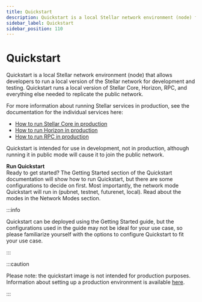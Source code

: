 ```yaml
---
title: Quickstart
description: Quickstart is a local Stellar network environment (node) for development and testing.
sidebar_label: Quickstart
sidebar_position: 110
---
```


# Quickstart

Quickstart is a local Stellar network environment (node) that allows developers to run a local version of the Stellar network for development and testing. Quickstart runs a local version of Stellar Core, Horizon, RPC, and everything else needed to replicate the public network.

For more information about running Stellar services in production, see the documentation for the individual services here: 

* [How to run Stellar Core in production](../../../validators)
* [How to run Horizon in production](../../../data/horizon/admin-guide/overview)
* [How to run RPC in production](../../../data/rpc/admin-guide)

Quickstart is intended for use in development, not in production, although running it in public mode will cause it to join the public network.

**Run Quickstart**<br />
Ready to get started? The Getting Started section of the Quickstart documentation will show how to run Quickstart, but there are some configurations to decide on first. Most importantly, the network mode Quickstart will run in (pubnet, testnet, futurenet, local). Read about the modes in the Network Modes section.

:::info

Quickstart can be deployed using the Getting Started guide, but the configurations used in the guide may not be ideal for your use case, so please familiarize yourself with the options to configure Quickstart to fit your use case.

:::

:::caution

Please note: the quickstart image is not intended for production purposes. Information about setting up a production environment is available [here](../../validators/README.mdx).

:::